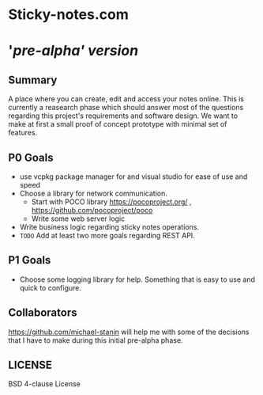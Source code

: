 # Sticky-notes.com 
# '_pre-alpha' version_

## Summary
A place where you can create, edit and access your notes online. This is currently a reasearch phase which should answer most of the questions regarding this project's requirements and software design. We want to make at first a small proof of concept prototype with minimal set of features.


## P0 Goals
- use vcpkg package manager for and visual studio for ease of use and speed
- Choose a library for network communication.
  - Start with POCO library https://pocoproject.org/ , https://github.com/pocoproject/poco
  - Write some web server logic
- Write business logic regarding sticky notes operations.
- `TODO` Add at least two more goals regarding REST API.
  
## P1 Goals
- Choose some logging library for help. Something that is easy to use and quick to configure.
  
  
## Collaborators
https://github.com/michael-stanin will help me with some of the decisions that I have to make during this initial pre-alpha phase.

## LICENSE
BSD 4-clause License

